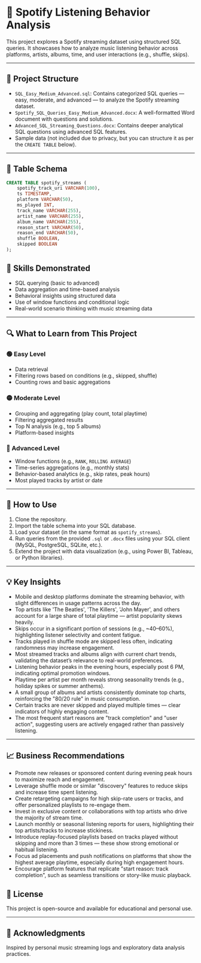 # 🎵 Spotify Listening Behavior Analysis

This project explores a Spotify streaming dataset using structured SQL queries. It showcases how to analyze music listening behavior across platforms, artists, albums, time, and user interactions (e.g., shuffle, skips).

---

## 📁 Project Structure

- `SQL_Easy_Medium_Advanced.sql`: Contains categorized SQL queries — easy, moderate, and advanced — to analyze the Spotify streaming dataset.
- `Spotify_SQL_Queries_Easy_Medium_Advanced.docx`: A well-formatted Word document with questions and solutions.
- `Advanced_SQL_Streaming_Questions.docx`: Contains deeper analytical SQL questions using advanced SQL features.
- Sample data (not included due to privacy, but you can structure it as per the `CREATE TABLE` below).

---

## 🧾 Table Schema

```sql
CREATE TABLE spotify_streams (
    spotify_track_uri VARCHAR(100),
    ts TIMESTAMP,
    platform VARCHAR(50),
    ms_played INT,
    track_name VARCHAR(255),
    artist_name VARCHAR(255),
    album_name VARCHAR(255),
    reason_start VARCHAR(50),
    reason_end VARCHAR(50),
    shuffle BOOLEAN,
    skipped BOOLEAN
);
```

## 🧠 Skills Demonstrated

- SQL querying (basic to advanced)
- Data aggregation and time-based analysis
- Behavioral insights using structured data
- Use of window functions and conditional logic
- Real-world scenario thinking with music streaming data

---

## 🔍 What to Learn from This Project

### 🟢 Easy Level
- Data retrieval
- Filtering rows based on conditions (e.g., skipped, shuffle)
- Counting rows and basic aggregations

### 🟡 Moderate Level
- Grouping and aggregating (play count, total playtime)
- Filtering aggregated results
- Top N analysis (e.g., top 5 albums)
- Platform-based insights

### 🔴 Advanced Level
- Window functions (e.g., `RANK`, `ROLLING AVERAGE`)
- Time-series aggregations (e.g., monthly stats)
- Behavior-based analytics (e.g., skip rates, peak hours)
- Most played tracks by artist or date

---

## 📌 How to Use

1. Clone the repository.
2. Import the table schema into your SQL database.
3. Load your dataset (in the same format as `spotify_streams`).
4. Run queries from the provided `.sql` or `.docx` files using your SQL client (MySQL, PostgreSQL, SQLite, etc.).
5. Extend the project with data visualization (e.g., using Power BI, Tableau, or Python libraries).

---


## 💡 Key Insights

- Mobile and desktop platforms dominate the streaming behavior, with slight differences in usage patterns across the day.
- Top artists like 'The Beatles', 'The Killers', 'John Mayer', and others account for a large share of total playtime — artist popularity skews heavily.
- Skips occur in a significant portion of sessions (e.g., ~40–60%), highlighting listener selectivity and content fatigue.
- Tracks played in shuffle mode are skipped less often, indicating randomness may increase engagement.
- Most streamed tracks and albums align with current chart trends, validating the dataset’s relevance to real-world preferences.
- Listening behavior peaks in the evening hours, especially post 6 PM, indicating optimal promotion windows.
- Playtime per artist per month reveals strong seasonality trends (e.g., holiday spikes or summer anthems).
- A small group of albums and artists consistently dominate top charts, reinforcing the "80/20 rule" in music consumption.
- Certain tracks are never skipped and played multiple times — clear indicators of highly engaging content.
- The most frequent start reasons are "track completion" and "user action", suggesting users are actively engaged rather than passively listening.

---

## 📈 Business Recommendations

- Promote new releases or sponsored content during evening peak hours to maximize reach and engagement.
- Leverage shuffle mode or similar "discovery" features to reduce skips and increase time spent listening.
- Create retargeting campaigns for high skip-rate users or tracks, and offer personalized playlists to re-engage them.
- Invest in exclusive content or collaborations with top artists who drive the majority of stream time.
- Launch monthly or seasonal listening reports for users, highlighting their top artists/tracks to increase stickiness.
- Introduce replay-focused playlists based on tracks played without skipping and more than 3 times — these show strong emotional or habitual listening.
- Focus ad placements and push notifications on platforms that show the highest average playtime, especially during high engagement hours.
- Encourage platform features that replicate "start reason: track completion", such as seamless transitions or story-like music playback.


## 📄 License

This project is open-source and available for educational and personal use.

---

## 🙌 Acknowledgments

Inspired by personal music streaming logs and exploratory data analysis practices.
